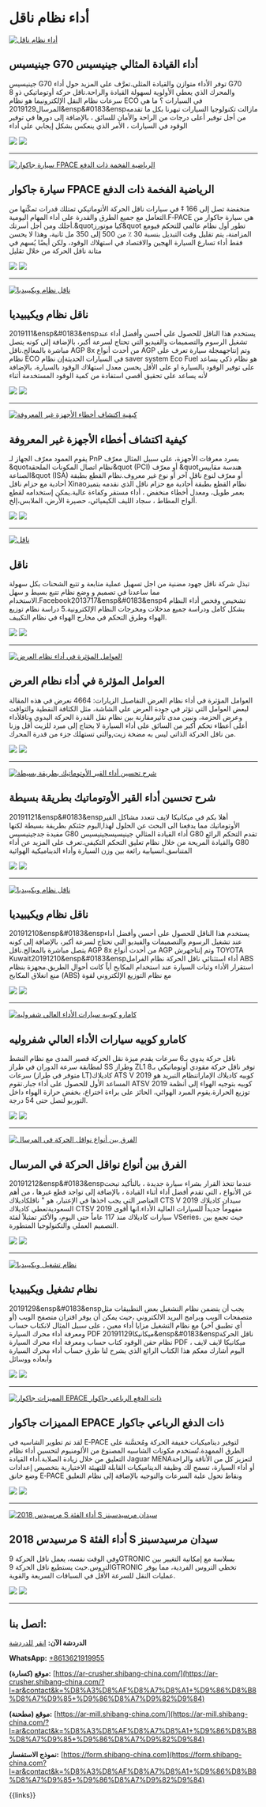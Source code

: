 # أداء نظام ناقل

<a href="https://swt.shibang-china.com/?n=lxq&l=ar&img&k=%D8%A3%D8%AF%D8%A7%D8%A1+%D9%86%D8%B8%D8%A7%D9%85+%D9%86%D8%A7%D9%82%D9%84" target="_blank">![أداء نظام ناقل](http://static.shibang-china.com/all-800x300/727.jpg)</a>

## جينيسيس G70 أداء القيادة المثالي جينيسيس
جينيسيس G70 توفر الأداء متوازن والقيادة المثلى.تعرَّف على المزيد حول أداء G70 والمحرك الذي يعطي الأولوية لسهولة القيادة والراحة.ناقل حركة أوتوماتيكي ذو 8 سرعات نظام النقل الإلكترونيما هو نظام ECO في السيارات ؟ ما هي المرسال2019129&ensp&#0183&enspمازالت تكنولوجيا السيارات تبهرنا بكل ما تقدمه من أجل توفير أعلى درجات من الراحة والأمان للسائق ، بالإضافة إلى دورها في توفير الوقود في السيارات ، الأمر الذي ينعكس بشكل إيجابي على أداء


<a href="https://whatsapp.shibangsoft.com/WhatsApp.php" target="_blank" title="WhatsApp">![](http://static.shibang-china.com/icon/whatsapp.png)</a> <a href="https://swt.shibang-china.com/?n=lxq&l=ar&icon&k=%D8%A3%D8%AF%D8%A7%D8%A1+%D9%86%D8%B8%D8%A7%D9%85+%D9%86%D8%A7%D9%82%D9%84" target="_blank">![](http://static.shibang-china.com/icon/chat-ar.png)</a>

---

<a href="https://swt.shibang-china.com/?n=lxq&l=ar&img&k=%D8%A3%D8%AF%D8%A7%D8%A1+%D9%86%D8%B8%D8%A7%D9%85+%D9%86%D8%A7%D9%82%D9%84" target="_blank">![سيارة جاكوار FPACE الرياضية الفخمة ذات الدفع](http://static.shibang-china.com/all-800x300/980.jpg)</a>

## سيارة جاكوار FPACE الرياضية الفخمة ذات الدفع
منخفضة تصل إلى 166 ‡ في سيارات ناقل الحركة الأتوماتيكي تمتلك قدرات تمكّنها من التعامل مع جميع الطرق والقدرة على أداء المهام اليومية.F‑PACE هي سيارة جاكوار من أجلك ومن أجل أسرتك.&quotكيا موتورز&quot تطور أول نظام عالمي للتحكم فيومع المزامنة، يتم تقليل وقت التبديل بنسبة 30 ٪ من 500 إلى 350 مل ثانية، وهذا لا يحسن فقط أداء تسارع السيارة الهجين والاقتصاد في استهلاك الوقود، ولكن أيضًا يُسهم في متانة ناقل الحركة من خلال تقليل


<a href="https://whatsapp.shibangsoft.com/WhatsApp.php" target="_blank" title="WhatsApp">![](http://static.shibang-china.com/icon/whatsapp.png)</a> <a href="https://swt.shibang-china.com/?n=lxq&l=ar&icon&k=%D8%A3%D8%AF%D8%A7%D8%A1+%D9%86%D8%B8%D8%A7%D9%85+%D9%86%D8%A7%D9%82%D9%84" target="_blank">![](http://static.shibang-china.com/icon/chat-ar.png)</a>

---

<a href="https://swt.shibang-china.com/?n=lxq&l=ar&img&k=%D8%A3%D8%AF%D8%A7%D8%A1+%D9%86%D8%B8%D8%A7%D9%85+%D9%86%D8%A7%D9%82%D9%84" target="_blank">![ناقل نظام ويكيبيديا](http://static.shibang-china.com/all-800x300/1507.jpg)</a>

## ناقل نظام ويكيبيديا
2019111&ensp&#0183&enspيستخدم هذا الناقل للحصول على أحسن وأفضل أداء عند تشغيل الرسوم والتصميمات والفيديو التي تحتاج لسرعة أكبر، بالإضافة إلى كونه يتصل مباشرة بالمعالج.ناقل AGP 8x من أحدث أنواع AGP وتم إنتاجهمجلة سيارة تعرف على نظام ECO في السيارات الحديثةإن نظام saver system Eco Fuel هو نظام ذكي يساعد على توفير الوقود بالسيارة او على الأقل يحسن معدل استهلاك الوقود بالسيارة، بالإضافة لأنه يساعد على تحقيق أقصى استفادة من كمية الوقود المستخدمة أثناء


<a href="https://whatsapp.shibangsoft.com/WhatsApp.php" target="_blank" title="WhatsApp">![](http://static.shibang-china.com/icon/whatsapp.png)</a> <a href="https://swt.shibang-china.com/?n=lxq&l=ar&icon&k=%D8%A3%D8%AF%D8%A7%D8%A1+%D9%86%D8%B8%D8%A7%D9%85+%D9%86%D8%A7%D9%82%D9%84" target="_blank">![](http://static.shibang-china.com/icon/chat-ar.png)</a>

---

<a href="https://swt.shibang-china.com/?n=lxq&l=ar&img&k=%D8%A3%D8%AF%D8%A7%D8%A1+%D9%86%D8%B8%D8%A7%D9%85+%D9%86%D8%A7%D9%82%D9%84" target="_blank">![كيفية اكتشاف أخطاء الأجهزة غير المعروفة](http://static.shibang-china.com/all-800x300/1370.jpg)</a>

## كيفية اكتشاف أخطاء الأجهزة غير المعروفة
يقوم العمود معرّف الجهاز لـ PnP بسرد معرفات الأجهزة، على سبيل المثال معرّف &quotنظام اتصال المكونات الملحقة&quot (PCI) أو معرّف &quotهندسة مقاييس الصناعة&quot (ISA) أو معرّف لنوع ناقل آخر أو نوع غير معروف.نظام القطع بطبقة أحادية مع حزام ناقل Xinaoنظام القطع بطبقة أحادية مع حزام ناقل الذي نقدمه يتميز بعمر طويل، ومعدل أخطاء منخفض ، أداء مستقر وكفاءة عالية.يمكن إستخدامه لقطع ألواح المطاط ، سجاد الليف الكيميائي، حصيرة الأرض، الملابس،إلخ.


<a href="https://whatsapp.shibangsoft.com/WhatsApp.php" target="_blank" title="WhatsApp">![](http://static.shibang-china.com/icon/whatsapp.png)</a> <a href="https://swt.shibang-china.com/?n=lxq&l=ar&icon&k=%D8%A3%D8%AF%D8%A7%D8%A1+%D9%86%D8%B8%D8%A7%D9%85+%D9%86%D8%A7%D9%82%D9%84" target="_blank">![](http://static.shibang-china.com/icon/chat-ar.png)</a>

---

<a href="https://swt.shibang-china.com/?n=lxq&l=ar&img&k=%D8%A3%D8%AF%D8%A7%D8%A1+%D9%86%D8%B8%D8%A7%D9%85+%D9%86%D8%A7%D9%82%D9%84" target="_blank">![ناقل](http://static.shibang-china.com/all-800x300/1504.jpg)</a>

## ناقل
تبذل شركة ناقل جهود مضنية من اجل تسهيل عملية متابعة و تتبع الشحنات بكل سهولة مما ساعدنا في تصميم و وضع نظام تتبع بسيط و سهل الاستخدام.Facebook2013717&ensp&#0183&ensp4 تشخيص وفحص أداء النظام بشكل كامل ودراسة جميع مدخلات ومخرجات النظام الإلكترونية.5 دراسة نظام توزيع الهواء وطرق التحكم في مخارج الهواء في نظام التكييف.


<a href="https://whatsapp.shibangsoft.com/WhatsApp.php" target="_blank" title="WhatsApp">![](http://static.shibang-china.com/icon/whatsapp.png)</a> <a href="https://swt.shibang-china.com/?n=lxq&l=ar&icon&k=%D8%A3%D8%AF%D8%A7%D8%A1+%D9%86%D8%B8%D8%A7%D9%85+%D9%86%D8%A7%D9%82%D9%84" target="_blank">![](http://static.shibang-china.com/icon/chat-ar.png)</a>

---

<a href="https://swt.shibang-china.com/?n=lxq&l=ar&img&k=%D8%A3%D8%AF%D8%A7%D8%A1+%D9%86%D8%B8%D8%A7%D9%85+%D9%86%D8%A7%D9%82%D9%84" target="_blank">![العوامل المؤثرة في أداء نظام العرض](http://static.shibang-china.com/all-800x300/1293.jpg)</a>

## العوامل المؤثرة في أداء نظام العرض
العوامل المؤثرة في أداء نظام العرض التفاصيل الزيارات: 4664 نعرض في هذه المقالة لبعض العوامل التي تؤثر في جودة العرض على الشاشة، مثل الكثافة النقطية والتواقت وعرض الحزمة، ونبين مدى تأثيرمقارنة بين نظام نقل القدرة الحركة اليدوي وناقلأداء أعلى أعطاء تحكم أكبر من السائق على أداء السيارة لا يحتاج إلى مبرد للزيت أقل وزنا من ناقل الحركة الذاتي ليس به مضخة زيت,والتي تستهلك جزء من قدرة المحرك.


<a href="https://whatsapp.shibangsoft.com/WhatsApp.php" target="_blank" title="WhatsApp">![](http://static.shibang-china.com/icon/whatsapp.png)</a> <a href="https://swt.shibang-china.com/?n=lxq&l=ar&icon&k=%D8%A3%D8%AF%D8%A7%D8%A1+%D9%86%D8%B8%D8%A7%D9%85+%D9%86%D8%A7%D9%82%D9%84" target="_blank">![](http://static.shibang-china.com/icon/chat-ar.png)</a>

---

<a href="https://swt.shibang-china.com/?n=lxq&l=ar&img&k=%D8%A3%D8%AF%D8%A7%D8%A1+%D9%86%D8%B8%D8%A7%D9%85+%D9%86%D8%A7%D9%82%D9%84" target="_blank">![شرح تحسين أداء القير الأوتوماتيك بطريقة بسيطة](http://static.shibang-china.com/all-800x300/898.jpg)</a>

## شرح تحسين أداء القير الأوتوماتيك بطريقة بسيطة
20191121&ensp&#0183&enspأهلا بكم في ميكانيكا لايف تتعدد مشاكل القير الأوتوماتيك مما يدفعنا الى البحث عن الحلول لهذا,اليوم جئتكم بطريقة بسيطة لكنها مفيدة جدجينيسيس G80 أداء القيادة المثالي جينيسيسجينيسيس G80 تقدم التحكم الرائع والقيادة المريحة من خلال نظام تعليق التحكم التكيفي.تعرف على المزيد عن أداء G80 المتناسق.انسيابية رائعة بين وزن السيارة وأداء الديناميكية الهوائية


<a href="https://whatsapp.shibangsoft.com/WhatsApp.php" target="_blank" title="WhatsApp">![](http://static.shibang-china.com/icon/whatsapp.png)</a> <a href="https://swt.shibang-china.com/?n=lxq&l=ar&icon&k=%D8%A3%D8%AF%D8%A7%D8%A1+%D9%86%D8%B8%D8%A7%D9%85+%D9%86%D8%A7%D9%82%D9%84" target="_blank">![](http://static.shibang-china.com/icon/chat-ar.png)</a>

---

<a href="https://swt.shibang-china.com/?n=lxq&l=ar&img&k=%D8%A3%D8%AF%D8%A7%D8%A1+%D9%86%D8%B8%D8%A7%D9%85+%D9%86%D8%A7%D9%82%D9%84" target="_blank">![ناقل نظام ويكيبيديا](http://static.shibang-china.com/all-800x300/785.jpg)</a>

## ناقل نظام ويكيبيديا
20191210&ensp&#0183&enspيستخدم هذا الناقل للحصول على أحسن وأفضل أداء عند تشغيل الرسوم والتصميمات والفيديو التي تحتاج لسرعة أكبر، بالإضافة إلى كونه يتصل مباشرة بالمعالج.ناقل AGP 8x من أحدث أنواع AGP وتم إنتاجهرش TOYOTA Kuwait20191210&ensp&#0183&enspأداء استثنائي ناقل الحركة نظام الفرامل ABS استقرار الأداء وثبات السيارة عند استخدام المكابح أياً كانت أحوال الطريق.مجهزة بنظام منع انغلاق المكابح (ABS) مع نظام التوزيع الإلكتروني لقوة


<a href="https://whatsapp.shibangsoft.com/WhatsApp.php" target="_blank" title="WhatsApp">![](http://static.shibang-china.com/icon/whatsapp.png)</a> <a href="https://swt.shibang-china.com/?n=lxq&l=ar&icon&k=%D8%A3%D8%AF%D8%A7%D8%A1+%D9%86%D8%B8%D8%A7%D9%85+%D9%86%D8%A7%D9%82%D9%84" target="_blank">![](http://static.shibang-china.com/icon/chat-ar.png)</a>

---

<a href="https://swt.shibang-china.com/?n=lxq&l=ar&img&k=%D8%A3%D8%AF%D8%A7%D8%A1+%D9%86%D8%B8%D8%A7%D9%85+%D9%86%D8%A7%D9%82%D9%84" target="_blank">![كامارو كوبيه سيارات الأداء العالي شفروليه](http://static.shibang-china.com/all-800x300/1372.jpg)</a>

## كامارو كوبيه سيارات الأداء العالي شفروليه
ناقل حركة يدوي بـ6 سرعات يقدم ميزة نقل الحركة قصير المدى مع نظام النشط لمطابقة سرعة الدوران في طراز SS وطراز ZL1 توفر ناقل حركة مقودي أوتوماتيكي بـ8 سرعات (متوفر في طراز LT)كاديلاك ATS V 2019 كوبيه كاديلاك الإماراتنظام التبريد هو المساعد الأول للحصول على أداء جبار.تقوم ATSV 2019 كوبيه بتوجيه الهواء إلى أنظمة توزيع الحرارة.يقوم المبرد الهوائي، الحائز على براءة اختراع، بخفض حرارة الهواء داخل التوربو لتصل حتى 54 درجة.


<a href="https://whatsapp.shibangsoft.com/WhatsApp.php" target="_blank" title="WhatsApp">![](http://static.shibang-china.com/icon/whatsapp.png)</a> <a href="https://swt.shibang-china.com/?n=lxq&l=ar&icon&k=%D8%A3%D8%AF%D8%A7%D8%A1+%D9%86%D8%B8%D8%A7%D9%85+%D9%86%D8%A7%D9%82%D9%84" target="_blank">![](http://static.shibang-china.com/icon/chat-ar.png)</a>

---

<a href="https://swt.shibang-china.com/?n=lxq&l=ar&img&k=%D8%A3%D8%AF%D8%A7%D8%A1+%D9%86%D8%B8%D8%A7%D9%85+%D9%86%D8%A7%D9%82%D9%84" target="_blank">![الفرق بين أنواع نواقل الحركة في المرسال](http://static.shibang-china.com/all-800x300/284.jpg)</a>

## الفرق بين أنواع نواقل الحركة في المرسال
20191212&ensp&#0183&enspعندما تتخذ القرار بشراء سيارة جديدة ، بالتأكيد تبحث عن الأنواع ، التي تقدم أفضل أداء أثناء القيادة ، بالإضافة إلى تواجد قطع غيرها ، من أهم العناصر التي يجب اخذها في الإعتبار، هو " ناقلكاديلاك CTS V 2019 سيدان كاديلاك السعوديةتعطي كاديلاك CTSV 2019 مفهوماً جديداً للسيارات العالية الأداء.انها أقوى سيارات كاديلاك منذ 117 عاماً حتى اليوم، والأكثر تمثيلاً لفئة VSeries، حيث تجمع بين التصميم العملي والتكنولوجيا المتطورة.


<a href="https://whatsapp.shibangsoft.com/WhatsApp.php" target="_blank" title="WhatsApp">![](http://static.shibang-china.com/icon/whatsapp.png)</a> <a href="https://swt.shibang-china.com/?n=lxq&l=ar&icon&k=%D8%A3%D8%AF%D8%A7%D8%A1+%D9%86%D8%B8%D8%A7%D9%85+%D9%86%D8%A7%D9%82%D9%84" target="_blank">![](http://static.shibang-china.com/icon/chat-ar.png)</a>

---

<a href="https://swt.shibang-china.com/?n=lxq&l=ar&img&k=%D8%A3%D8%AF%D8%A7%D8%A1+%D9%86%D8%B8%D8%A7%D9%85+%D9%86%D8%A7%D9%82%D9%84" target="_blank">![نظام تشغيل ويكيبيديا](http://static.shibang-china.com/all-800x300/529.jpg)</a>

## نظام تشغيل ويكيبيديا
2019129&ensp&#0183&enspيجب أن يتضمن نظام التشغيل بعض التطبيقات مثل متصفحات الويب وبرامج البريد الالكتروني ،حيث يمكن أن يوفر اقتران متصفح الويب (أو أي تطبيق آخر) مع نظام التشغيل مزايا أداء معين ، على سبيل المثال لانكتاب حساب ومعرفة أداء محرك السيارة PDF ميكانيكا20191129&ensp&#0183&enspناقل الحركة نظام حقن الوقود كتاب حساب ومعرفة أداء محرك السيارة PDF ميكانيكا لايف لايف ، اليوم أشارك معكم هذا الكتاب الرائع الذي يشرح لنا طرق حساب أداء محرك السيارة وأبعاده ووسائل


<a href="https://whatsapp.shibangsoft.com/WhatsApp.php" target="_blank" title="WhatsApp">![](http://static.shibang-china.com/icon/whatsapp.png)</a> <a href="https://swt.shibang-china.com/?n=lxq&l=ar&icon&k=%D8%A3%D8%AF%D8%A7%D8%A1+%D9%86%D8%B8%D8%A7%D9%85+%D9%86%D8%A7%D9%82%D9%84" target="_blank">![](http://static.shibang-china.com/icon/chat-ar.png)</a>

---

<a href="https://swt.shibang-china.com/?n=lxq&l=ar&img&k=%D8%A3%D8%AF%D8%A7%D8%A1+%D9%86%D8%B8%D8%A7%D9%85+%D9%86%D8%A7%D9%82%D9%84" target="_blank">![المميزات جاكوار EPACE ذات الدفع الرباعي جاكوار](http://static.shibang-china.com/all-800x300/596.jpg)</a>

## المميزات جاكوار EPACE ذات الدفع الرباعي جاكوار
لقد تم تطوير الشاسيه في E‑PACE لتوفير ديناميكيات خفيفة الحركة ومُحسَّنة على الطرق الممهدة.تُستخدم مكونات الشاسيه المصنوع من الألومنيوم لتحسين أداء نظام التعليق من خلال زيادة الصلابة.أداء القيادة Jaguar MENAلتعزيز كل من الأناقة والراحة أو أداء السيارة، تسمح لك وظيفة الديناميكيات القابلة للتهيئة الاختيارية بتخصيص إعدادات وضع خانق E‑PACE ونقاط تحول علبة السرعات والتوجيه بالإضافة إلى نظام التعليق


<a href="https://whatsapp.shibangsoft.com/WhatsApp.php" target="_blank" title="WhatsApp">![](http://static.shibang-china.com/icon/whatsapp.png)</a> <a href="https://swt.shibang-china.com/?n=lxq&l=ar&icon&k=%D8%A3%D8%AF%D8%A7%D8%A1+%D9%86%D8%B8%D8%A7%D9%85+%D9%86%D8%A7%D9%82%D9%84" target="_blank">![](http://static.shibang-china.com/icon/chat-ar.png)</a>

---

<a href="https://swt.shibang-china.com/?n=lxq&l=ar&img&k=%D8%A3%D8%AF%D8%A7%D8%A1+%D9%86%D8%B8%D8%A7%D9%85+%D9%86%D8%A7%D9%82%D9%84" target="_blank">![مرسيدس 2018 S أداء الفئة S سيدان مرسيدسبنز](http://static.shibang-china.com/all-800x300/1046.jpg)</a>

## مرسيدس 2018 S أداء الفئة S سيدان مرسيدسبنز
وفي الوقت نفسه، يعمل ناقل الحركة 9GTRONIC بسلاسة مع إمكانية التغيير بين التروس.حيث يستطيع ناقل الحركة 9GTRONIC تخطي التروس الفردية، مما يوفر عمليات النقل للسرعة الأقل في السباقات السريعة والقوية.

<a href="https://whatsapp.shibangsoft.com/WhatsApp.php" target="_blank" title="WhatsApp">![](http://static.shibang-china.com/icon/whatsapp.png)</a> <a href="https://swt.shibang-china.com/?l=ar&icon&k=%D8%A3%D8%AF%D8%A7%D8%A1+%D9%86%D8%B8%D8%A7%D9%85+%D9%86%D8%A7%D9%82%D9%84" target="_blank">![](http://static.shibang-china.com/icon/chat-ar.png)</a>

---
## اتصل بنا:

**الدردشة الآن:** [انقر للدردشة](https://swt.shibang-china.com?l=ar&contact&k=%D8%A3%D8%AF%D8%A7%D8%A1+%D9%86%D8%B8%D8%A7%D9%85+%D9%86%D8%A7%D9%82%D9%84)

**WhatsApp:**  [+8613621919955](https://whatsapp.shibangsoft.com/WhatsApp.php)

**موقع (كسارة):** [https://ar-crusher.shibang-china.com/](https://ar-crusher.shibang-china.com/?l=ar&contact&k=%D8%A3%D8%AF%D8%A7%D8%A1+%D9%86%D8%B8%D8%A7%D9%85+%D9%86%D8%A7%D9%82%D9%84)

**موقع (مطحنة):** [https://ar-mill.shibang-china.com/](https://ar-mill.shibang-china.com/?l=ar&contact&k=%D8%A3%D8%AF%D8%A7%D8%A1+%D9%86%D8%B8%D8%A7%D9%85+%D9%86%D8%A7%D9%82%D9%84)

**نموذج الاستفسار:** [https://form.shibang-china.com](https://form.shibang-china.com?l=ar&contact&k=%D8%A3%D8%AF%D8%A7%D8%A1+%D9%86%D8%B8%D8%A7%D9%85+%D9%86%D8%A7%D9%82%D9%84)

{{links}}